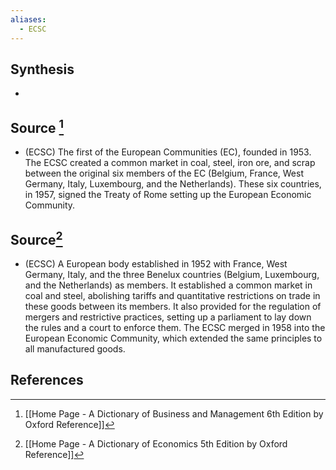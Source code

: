 ```yaml
---
aliases:
  - ECSC
---
```

## Synthesis
- 
## Source [^1]
- (ECSC) The first of the European Communities (EC), founded in 1953. The ECSC created a common market in coal, steel, iron ore, and scrap between the original six members of the EC (Belgium, France, West Germany, Italy, Luxembourg, and the Netherlands). These six countries, in 1957, signed the Treaty of Rome setting up the European Economic Community.
## Source[^2]
- (ECSC) A European body established in 1952 with France, West Germany, Italy, and the three Benelux countries (Belgium, Luxembourg, and the Netherlands) as members. It established a common market in coal and steel, abolishing tariffs and quantitative restrictions on trade in these goods between its members. It also provided for the regulation of mergers and restrictive practices, setting up a parliament to lay down the rules and a court to enforce them. The ECSC merged in 1958 into the European Economic Community, which extended the same principles to all manufactured goods.
## References

[^1]: [[Home Page - A Dictionary of Business and Management 6th Edition by Oxford Reference]]
[^2]: [[Home Page - A Dictionary of Economics 5th Edition by Oxford Reference]]